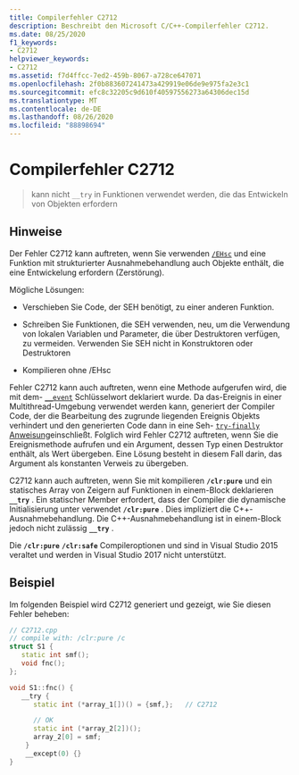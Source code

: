 ```yaml
---
title: Compilerfehler C2712
description: Beschreibt den Microsoft C/C++-Compilerfehler C2712.
ms.date: 08/25/2020
f1_keywords:
- C2712
helpviewer_keywords:
- C2712
ms.assetid: f7d4ffcc-7ed2-459b-8067-a728ce647071
ms.openlocfilehash: 2f0b883607241473a429919e06de9e975fa2e3c1
ms.sourcegitcommit: efc8c32205c9d610f40597556273a64306dec15d
ms.translationtype: MT
ms.contentlocale: de-DE
ms.lasthandoff: 08/26/2020
ms.locfileid: "88898694"
---
```

# <a name="compiler-error-c2712"></a>Compilerfehler C2712

> kann nicht `__try` in Funktionen verwendet werden, die das Entwickeln von Objekten erfordern

## <a name="remarks"></a>Hinweise

Der Fehler C2712 kann auftreten, wenn Sie verwenden [`/EHsc`](../../build/reference/eh-exception-handling-model.md) und eine Funktion mit strukturierter Ausnahmebehandlung auch Objekte enthält, die eine Entwickelung erfordern (Zerstörung).

Mögliche Lösungen:

- Verschieben Sie Code, der SEH benötigt, zu einer anderen Funktion.

- Schreiben Sie Funktionen, die SEH verwenden, neu, um die Verwendung von lokalen Variablen und Parameter, die über Destruktoren verfügen, zu vermeiden. Verwenden Sie SEH nicht in Konstruktoren oder Destruktoren

- Kompilieren ohne /EHsc

Fehler C2712 kann auch auftreten, wenn eine Methode aufgerufen wird, die mit dem- [`__event`](../../cpp/event.md) Schlüsselwort deklariert wurde. Da das-Ereignis in einer Multithread-Umgebung verwendet werden kann, generiert der Compiler Code, der die Bearbeitung des zugrunde liegenden Ereignis Objekts verhindert und den generierten Code dann in eine Seh- [ `try-finally` Anweisung](../../cpp/try-finally-statement.md)einschließt. Folglich wird Fehler C2712 auftreten, wenn Sie die Ereignismethode aufrufen und ein Argument, dessen Typ einen Destruktor enthält, als Wert übergeben. Eine Lösung besteht in diesem Fall darin, das Argument als konstanten Verweis zu übergeben.

C2712 kann auch auftreten, wenn Sie mit kompilieren **`/clr:pure`** und ein statisches Array von Zeigern auf Funktionen in einem-Block deklarieren **`__try`** . Ein statischer Member erfordert, dass der Compiler die dynamische Initialisierung unter verwendet **`/clr:pure`** . Dies impliziert die C++-Ausnahmebehandlung. Die C++-Ausnahmebehandlung ist in einem-Block jedoch nicht zulässig **`__try`** .

Die **`/clr:pure`** **`/clr:safe`** Compileroptionen und sind in Visual Studio 2015 veraltet und werden in Visual Studio 2017 nicht unterstützt.

## <a name="example"></a>Beispiel

Im folgenden Beispiel wird C2712 generiert und gezeigt, wie Sie diesen Fehler beheben:

```cpp
// C2712.cpp
// compile with: /clr:pure /c
struct S1 {
   static int smf();
   void fnc();
};

void S1::fnc() {
   __try {
      static int (*array_1[])() = {smf,};   // C2712

      // OK
      static int (*array_2[2])();
      array_2[0] = smf;
    }
    __except(0) {}
}
```
